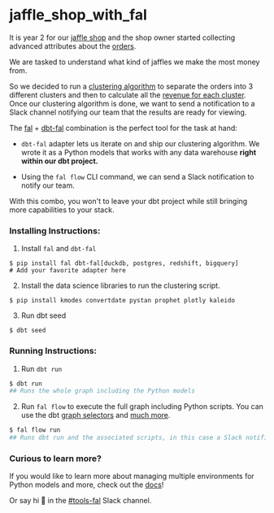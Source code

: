 # jaffle_shop_with_fal

It is year 2 for our [jaffle shop](https://github.com/dbt-labs/jaffle_shop) and the shop owner started collecting advanced attributes about the [orders](https://github.com/fal-ai/jaffle_shop_with_fal/blob/main/seeds/raw_order_attributes.csv).

We are tasked to understand what kind of jaffles we make the most money from.

So we decided to run a [clustering algorithm](https://github.com/fal-ai/jaffle_shop_with_fal/blob/main/clustering.py) to separate the orders into 3 different clusters and then to calculate all the [revenue for each cluster](https://github.com/fal-ai/jaffle_shop_with_fal/blob/main/models/cluster_stats.sql). Once our clustering algorithm is done, we want to send a notification to a Slack channel notifying our team that the results are ready for viewing.

The [fal](https://github.com/fal-ai/fal) + [dbt-fal](https://github.com/fal-ai/fal/tree/main/adapter) combination is the perfect tool for the task at hand:

- `dbt-fal` adapter lets us iterate on and ship our clustering algorithm. We wrote it as a Python models that works with any data warehouse **right within our dbt project.**

- Using the `fal flow` CLI command, we can send a Slack notification to notify our team.

With this combo, you won't to leave your dbt project while still bringing more capabilities to your stack.

### Installing Instructions:

1. Install `fal` and `dbt-fal`

```
$ pip install fal dbt-fal[duckdb, postgres, redshift, bigquery]
# Add your favorite adapter here
```

2. Install the data science libraries to run the clustering script.

```
$ pip install kmodes convertdate pystan prophet plotly kaleido
```

3. Run dbt seed

```
$ dbt seed
```

### Running Instructions:

1. Run `dbt run`

```bash
$ dbt run
## Runs the whole graph including the Python models
```

2. Run `fal flow` to execute the full graph including Python scripts. You can use the dbt [graph selectors](https://docs.getdbt.com/reference/node-selection/graph-operators) and [much more](https://docs.fal.ai/).

```bash
$ fal flow run
## Runs dbt run and the associated scripts, in this case a Slack notification is triggered
```

### Curious to learn more?

If you would like to learn more about managing multiple environments for Python models and more, check out the [docs](https://docs.fal.ai)!

Or say hi 👋 in the [#tools-fal](https://getdbt.slack.com/archives/C02V8QW3Q4Q) Slack channel.
